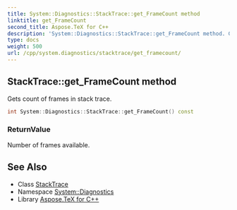 ```yaml
---
title: System::Diagnostics::StackTrace::get_FrameCount method
linktitle: get_FrameCount
second_title: Aspose.TeX for C++
description: 'System::Diagnostics::StackTrace::get_FrameCount method. Gets count of frames in stack trace in C++.'
type: docs
weight: 500
url: /cpp/system.diagnostics/stacktrace/get_framecount/
---
```

## StackTrace::get_FrameCount method


Gets count of frames in stack trace.

```cpp
int System::Diagnostics::StackTrace::get_FrameCount() const
```


### ReturnValue

Number of frames available.

## See Also

* Class [StackTrace](../)
* Namespace [System::Diagnostics](../../)
* Library [Aspose.TeX for C++](../../../)
